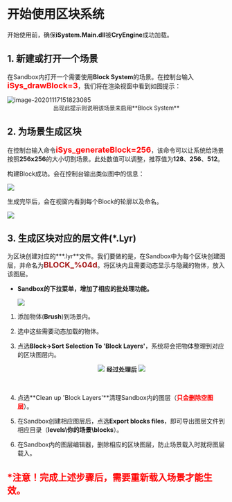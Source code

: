 # 开始使用区块系统

开始使用前，确保**iSystem.Main.dll**被**CryEngine**成功加载。  



## 1. 新建或打开一个场景

在Sandbox内打开一个需要使用**Block System**的场景。在控制台输入<font color=red size=4>**iSys_drawBlock=3**</font>，我们将在渲染视窗中看到如图提示：

<img src="https://gitee.com/Azureusbin/pic-lib/raw/master/imags/20201117153220.png" alt="image-20201117151823085" align="center"/>

<center><font size=2>出现此提示则说明该场景未启用**Block System**</font></center>







## 2. 为场景生成区块

在控制台输入命令<font color=red size=4>**iSys_generateBlock=256**</font>，该命令可以让系统给场景按照**256x256**的大小切割场景。此处数值可以调整，推荐值为**128**、**256**、**512**。

构建Block成功。会在控制台输出类似图中的信息：

 ![](https://gitee.com/Azureusbin/pic-lib/raw/master/imags/20201117153722.png)

生成完毕后，会在视窗内看到每个Block的轮廓以及命名。

 ![](https://gitee.com/Azureusbin/pic-lib/raw/master/imags/20201117154015.png)







## 3. 生成区块对应的层文件(*.Lyr)

为区块创建对应的***.lyr**文件。我们要做的是，在Sandbox中为每个区块创建图层，并命名为<font color=#A31515 size=4><b>BLOCK_%04d</b></font>。将区块内且需要动态显示与隐藏的物体，放入该图层。

- **Sandbox的下拉菜单，增加了相应的批处理功能。**

   ![](https://gitee.com/Azureusbin/pic-lib/raw/master/imags/20201117155156.png)

  
  

1. 添加物体(**Brush**)到场景内。

2. 选中这些需要动态加载的物体。

3. 点选**Block->Sort Selection To 'Block Layers'**，系统将会把物体整理到对应的区块图层内。

    <center>
       <img src="https://gitee.com/Azureusbin/pic-lib/raw/master/imags/20201117160555.png"/>
       <b>		经过处理后		</b>
       <img src="https://gitee.com/Azureusbin/pic-lib/raw/master/imags/20201117160902.png"/>
   </center>

   ​	  
   
4. 点选**Clean up 'Block Layers'**清理Sandbox内的图层（<font color=red><b>只会删除空图层</b></font>）。

5. 在Sandbox创建相应图层后，点选**Export blocks files**，即可导出图层文件到相应目录（**levels\你的场景\blocks**）。

6. 在Sandbox内的图层编辑器，删除相应的区块图层，防止场景载入时就将图层载入。

   
## <font color=red>*注意！完成上述步骤后，需要重新载入场景才能生效。</font>